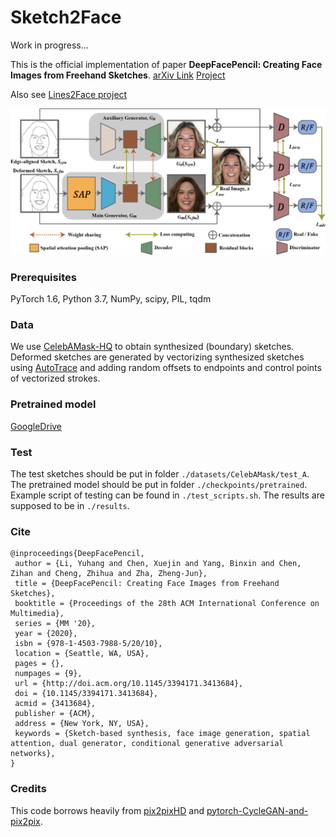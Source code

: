 # Sketch2Face

Work in progress...

This is the official implementation of paper **DeepFacePencil: Creating Face Images from Freehand Sketches**. [arXiv Link](https://arxiv.org/abs/2008.13343) [Project](https://liyuhangustc.github.io/Sketch2Face/)

Also see [Lines2Face project](https://liyuhangustc.github.io/Lines2Face/)

![architecture](figure/architecture.png "architecture")

### Prerequisites
PyTorch 1.6, Python 3.7, NumPy, scipy, PIL, tqdm

### Data
We use [CelebAMask-HQ](https://github.com/switchablenorms/CelebAMask-HQ) to obtain synthesized (boundary) sketches. Deformed sketches are generated by vectorizing synthesized sketches using [AutoTrace](http://autotrace.sourceforge.net/) and adding random offsets to endpoints and control points of vectorized strokes.

### Pretrained model
[GoogleDrive](https://drive.google.com/drive/folders/1Oga57eTNEIbuxV6L9GxGYv9fyIEdcBCD?usp=sharing)

### Test
The test sketches should be put in folder `./datasets/CelebAMask/test_A`. The pretrained model should be put in folder `./checkpoints/pretrained`. Example script of testing can be found in `./test_scripts.sh`. The results are supposed to be in `./results`.

### Cite
```
@inproceedings{DeepFacePencil,
 author = {Li, Yuhang and Chen, Xuejin and Yang, Binxin and Chen, Zihan and Cheng, Zhihua and Zha, Zheng-Jun},
 title = {DeepFacePencil: Creating Face Images from Freehand Sketches},
 booktitle = {Proceedings of the 28th ACM International Conference on Multimedia},
 series = {MM '20},
 year = {2020},
 isbn = {978-1-4503-7988-5/20/10},
 location = {Seattle, WA, USA},
 pages = {},
 numpages = {9},
 url = {http://doi.acm.org/10.1145/3394171.3413684},
 doi = {10.1145/3394171.3413684},
 acmid = {3413684},
 publisher = {ACM},
 address = {New York, NY, USA},
 keywords = {Sketch-based synthesis, face image generation, spatial attention, dual generator, conditional generative adversarial networks},
} 
```

### Credits
This code borrows heavily from [pix2pixHD](https://github.com/NVIDIA/pix2pixHD) and [pytorch-CycleGAN-and-pix2pix](https://github.com/junyanz/pytorch-CycleGAN-and-pix2pix).
